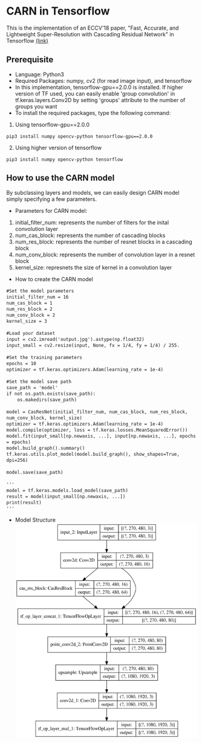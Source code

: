 # CARN in Tensorflow
This is the implementation of an ECCV'18 paper, "Fast, Accurate, and Lightweight Super-Resolution with Cascading Residual Network" in Tensorflow [(link)](https://openaccess.thecvf.com/content_ECCV_2018/papers/Namhyuk_Ahn_Fast_Accurate_and_ECCV_2018_paper.pdf)

## Prerequisite
- Language: Python3
- Required Packages: numpy, cv2 (for read image input), and tensorflow
- In this implementation, tensorflow-gpu==2.0.0 is installed. If higher version of TF used, you can easily enable 'group convolution' in tf.keras.layers.Conv2D by setting 'groups' attribute to the number of groups you want 
- To install the required packages, type the following command:

1) Using tensorflow-gpu==2.0.0
```
pip3 install numpy opencv-python tensorflow-gpu==2.0.0
```

2) Using higher version of tensorflow
```
pip3 install numpy opencv-python tensorflow
```

## How to use the CARN model
By subclassing layers and models, we can easily design CARN model simply specifying a few parameters. 
- Parameters for CARN model:
1) initial_filter_num: represents the number of filters for the inital convolution layer
2) num_cas_block: represents the number of cascading blocks
3) num_res_block: represents the number of resnet blocks in a cascading block
4) num_conv_block: represents the number of convolution layer in a resnet block
5) kernel_size: represnets the size of kernel in a convolution layer

- How to create the CARN model 
```
#Set the model parameters
initial_filter_num = 16
num_cas_block = 1
num_res_block = 2
num_conv_block = 2
kernel_size = 3

#Load your dataset
input = cv2.imread('output.jpg').astype(np.float32)
input_small = cv2.resize(input, None, fx = 1/4, fy = 1/4) / 255.

#Set the training parameters
epochs = 10
optimizer = tf.keras.optimizers.Adam(learning_rate = 1e-4)

#Set the model save path
save_path = 'model'
if not os.path.exists(save_path):
    os.makedirs(save_path)

model = CasResNet(initial_filter_num, num_cas_block, num_res_block, num_conv_block, kernel_size)
optimizer = tf.keras.optimizers.Adam(learning_rate = 1e-4)
model.compile(optimizer, loss = tf.keras.losses.MeanSquaredError())
model.fit(input_small[np.newaxis, ...], input[np.newaxis, ...], epochs = epochs)
model.build_graph().summary()
tf.keras.utils.plot_model(model.build_graph(), show_shapes=True, dpi=256)

model.save(save_path)

'''
model = tf.keras.models.load_model(save_path)
result = model(input_small[np.newaxis, ...])
print(result)
'''
```

- Model Structure
![Structure](figure/model.png)


